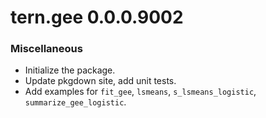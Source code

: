 # tern.gee 0.0.0.9002

### Miscellaneous

* Initialize the package.
* Update pkgdown site, add unit tests.
* Add examples for `fit_gee`, `lsmeans`, `s_lsmeans_logistic`, `summarize_gee_logistic`.
